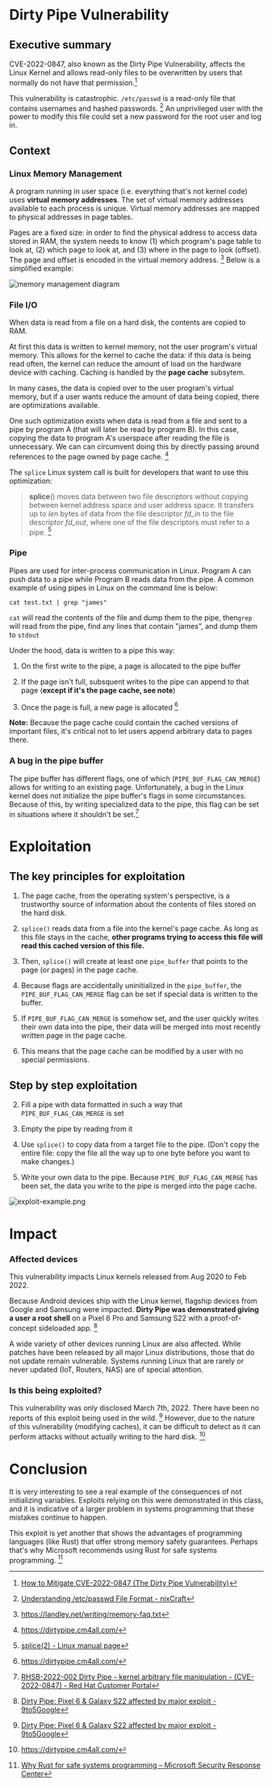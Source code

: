 # Dirty Pipe Vulnerability

## Executive summary

CVE-2022-0847, also known as the Dirty Pipe Vulnerability, affects the Linux Kernel and allows read-only files to be overwritten by users that normally do not have that permission.[^1]

This vulnerability is catastrophic. `/etc/passwd` is a read-only file that contains usernames and hashed passwords. [^2] An unprivileged user with the power to modify this file could set a new password for the root user and log in.

## Context

### Linux Memory Management

A program running in user space (i.e. everything that's not kernel code) uses **virtual memory addresses**. The set of virtual memory addresses available to each process is unique. Virtual memory addresses are mapped to physical addresses in page tables.

Pages are a fixed size: in order to find the physical address to access data stored in RAM, the system needs to know (1) which program's page table to look at, (2) which page to look at, and (3) where in the page to look (offset). The page and offset is encoded in the virtual memory address. [^3] Below is a simplified example:

![memory management diagram](memory-management.png)

### File I/O

When data is read from a file on a hard disk, the contents are copied to RAM. 

At first this data is written to kernel memory, not the user program's virtual memory. This allows for the kernel to cache the data: if this data is being read often, the kernel can reduce the amount of load on the hardware device with caching. Caching is handled by the **page cache** subsytem.

In many cases, the data is copied over to the user program's virtual memory, but if a user wants reduce the amount of data being copied, there are optimizations available. 

One such optimization exists when data is read from a file and sent to a pipe by program A (that will later be read by program B). In this case, copying the data to program A's userspace after reading the file is unnecessary. We can can circumvent doing this by directly passing around references to the page owned by page cache. [^4]

The `splice` Linux system call is built for developers that want to use this optimization:

> **splice**() moves data between two file descriptors without copying between kernel address space and user address space. It transfers up to *len* bytes of data from the file descriptor *fd_in* to the file descriptor *fd_out*, where one of the file descriptors must refer to a pipe. [^5]

### Pipe

Pipes are used for inter-process communication in Linux. Program A can push data to a pipe while Program B reads data from the pipe. A common example of using pipes in Linux on the command line is below:

```
cat test.txt | grep "james"
```

`cat` will read the contents of the file and dump them to the pipe, then`grep` will read from the pipe, find any lines that contain "james", and dump them to `stdout`

Under the hood, data is written to a pipe this way:

1. On the first write to the pipe, a page is allocated to the pipe buffer

2. If the page isn't full, subsquent writes to the pipe can append to that page (**except if it's the page cache, see note**)

3. Once the page is full, a new page is allocated [^4]

**Note:** Because the page cache could contain the cached versions of important files, it's critical not to let users append arbitrary data to pages there. 

### A bug in the pipe buffer

The pipe buffer has different flags, one of which (`PIPE_BUF_FLAG_CAN_MERGE`) allows for writing to an existing page. Unfortunately, a bug in the Linux kernel does not initialize the pipe buffer's flags in some circumstances. Because of this, by writing specialized data to the pipe, this flag can be set in situations where it shouldn't be set.[^6]

# Exploitation

## The key principles for exploitation

1. The page cache, from the operating system's perspective, is a trustworthy source of information about the contents of files stored on the hard disk.

2. `splice()` reads data from a file into the kernel's page cache. As long as this file stays in the cache, **other programs trying to access this file will read this cached version of this file.**

3. Then, `splice()` will create at least one `pipe_buffer`  that points to the page (or pages) in the page cache.

4. Because flags are accidentally uninitialized in the `pipe_buffer`, the `PIPE_BUF_FLAG_CAN_MERGE` flag can be set if special data is written to the buffer.

5. If `PIPE_BUF_FLAG_CAN_MERGE` is somehow set, and the user quickly writes their own data into the pipe, their data will be merged into most recently written page in the page cache.

6. This means that the page cache can be modified by a user with no special permissions.

## Step by step exploitation

2. Fill a pipe with data formatted in such a way that `PIPE_BUF_FLAG_CAN_MERGE` is set

3. Empty the pipe by reading from it

4. Use `splice()` to copy data from a target file to the pipe. (Don't copy the entire file: copy the file all the way up to one byte before you want to make changes.)

5. Write your own data to the pipe. Because `PIPE_BUF_FLAG_CAN_MERGE` has been set, the data you write to the pipe is merged into the page cache.

![exploit-example.png](exploit-example.png)

# Impact

### Affected devices

This vulnerability impacts Linux kernels released from Aug 2020 to Feb 2022.

Because Android devices ship with the Linux kernel, flagship devices from Google and Samsung were impacted. **Dirty Pipe was demonstrated giving a user a root shell** on a Pixel 6 Pro and Samsung S22 with a proof-of-concept sideloaded app. [^7] 

A wide variety of other devices running Linux are also affected.  While patches have been released by all major Linux distributions, those that do not update remain vulnerable. Systems running Linux that are rarely or never updated (IoT, Routers, NAS) are of special attention.

### Is this being exploited?

This vulnerability was only disclosed March 7th, 2022. There have been no reports of this exploit being used in the wild. [^7] However, due to the nature of this vulnerability (modifying caches), it can be difficult to detect as it can perform attacks without actually writing to the hard disk. [^4]

# Conclusion

It is very interesting to see a real example of the consequences of not initializing variables. Exploits relying on this were demonstrated in this class, and it is indicative of a larger problem in systems programming that these mistakes continue to happen.

This exploit is yet another that shows the advantages of programming languages (like Rust) that offer strong memory safety guarantees. Perhaps that's why Microsoft recommends using Rust for safe systems programming. [^8]

[^1]: [How to Mitigate CVE-2022-0847 (The Dirty Pipe Vulnerability)](https://www.ivanti.com/blog/how-to-mitigate-cve-2022-0847-the-dirty-pipe-vulnerability)

[^2]: [Understanding /etc/passwd File Format - nixCraft](https://www.cyberciti.biz/faq/understanding-etcpasswd-file-format/)

[^3]: https://landley.net/writing/memory-faq.txt

[^4]: https://dirtypipe.cm4all.com/

[^5]: [splice(2) - Linux manual page](https://man7.org/linux/man-pages/man2/splice.2.html)

[^6]: [RHSB-2022-002 Dirty Pipe - kernel arbitrary file manipulation - (CVE-2022-0847) - Red Hat Customer Portal](https://access.redhat.com/security/vulnerabilities/RHSB-2022-002)

[^7]: [Dirty Pipe: Pixel 6 &amp; Galaxy S22 affected by major exploit - 9to5Google](https://9to5google.com/2022/03/14/dirty-pipe-major-exploit-android-12-pixel-6-galaxy-s22/)

[^8]: [Why Rust for safe systems programming &#8211; Microsoft Security Response Center](https://msrc-blog.microsoft.com/2019/07/22/why-rust-for-safe-systems-programming/)
